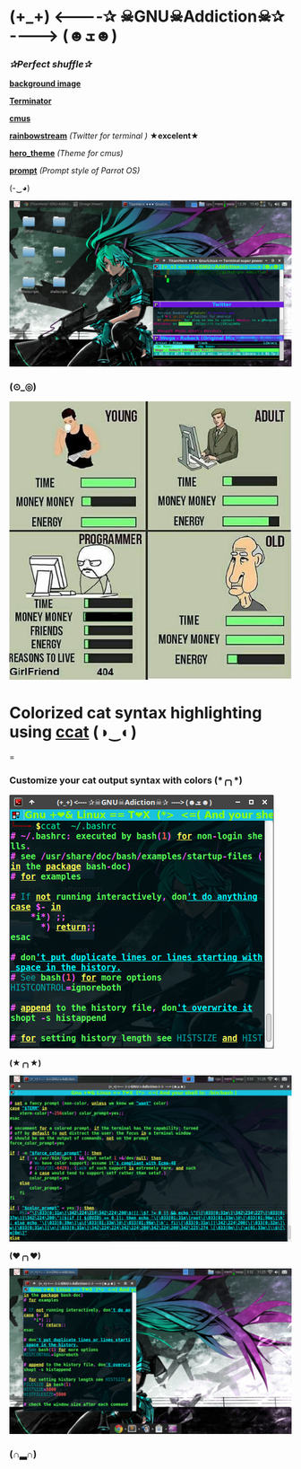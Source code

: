 # (+_+) <----✰ ☠GNU☠Addiction☠✰ ----> (☻ܫ☻)
 
### *✰Perfect shuffle✰*

[**background image**](https://razgriz12991.deviantart.com/art/Vocaloid-Wallpaper-279294938) 

[**Terminator**](https://launchpad.net/terminator)

[**cmus**](https://github.com/TitanHero/cmus)

[**rainbowstream**](https://github.com/orakaro/rainbowstream) *(Twitter for terminal )*   **★excelent★** 

[**hero_theme**](https://github.com/TitanHero/hero_theme) *(Theme for cmus)*

[**prompt**](data/prompt_config) *(Prompt style of Parrot OS)*


(-‿◕)



![screenshotdesk](desktop_screenshots/addiction.png)






### (⊙_◎) 




![imagefunny](images/pro.jpg)






# Colorized cat syntax highlighting using [**ccat**](https://github.com/jingweno/ccat)  (◑‿◐)

=

### Customize your cat output syntax with colors  (\*╭╮\*)


![imageccat](images/ccatscreen1.png)

**(★╭╮★)**

![imageccat1](images/ccatscreen2.png)

**(❤╭╮❤)**

![imageccat2](images/ccatscreen3.png)

### **(∩▂∩)** 




